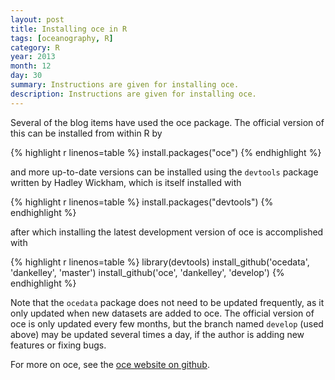 ```yaml
---
layout: post
title: Installing oce in R
tags: [oceanography, R]
category: R
year: 2013
month: 12
day: 30
summary: Instructions are given for installing oce.
description: Instructions are given for installing oce.
---
```


Several of the blog items have used the oce package.  The official version of this can be installed from within R by

{% highlight r linenos=table %}
install.packages("oce")
{% endhighlight %}

and more up-to-date versions can be installed using the ``devtools`` package written by Hadley Wickham, which is itself installed with

{% highlight r linenos=table %}
install.packages("devtools")
{% endhighlight %}

after which installing the latest development version of oce is accomplished with

{% highlight r linenos=table %}
library(devtools)
install_github('ocedata', 'dankelley', 'master')
install_github('oce', 'dankelley', 'develop')
{% endhighlight %}

Note that the ``ocedata`` package does not need to be updated frequently, as it only updated when new datasets are added to oce. The official version of oce is only updated every few months, but the branch named ``develop`` (used above) may be updated several times a day, if the author is adding new features or fixing bugs.

For more on oce, see the [oce website on github](http://dankelley.github.io/oce/).
